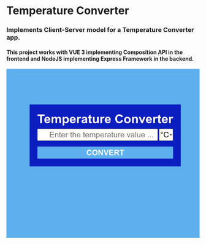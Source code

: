 # Temperature Converter

### Implements Client-Server model for a Temperature Converter app.

#### This project works with VUE 3 implementing Composition API in the frontend and NodeJS implementing Express Framework in the backend.

![](./client/public/result.gif)
